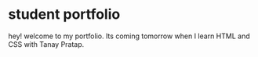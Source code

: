 # student portfolio

hey! welcome to my portfolio. Its coming tomorrow when I learn HTML and CSS with Tanay Pratap.
